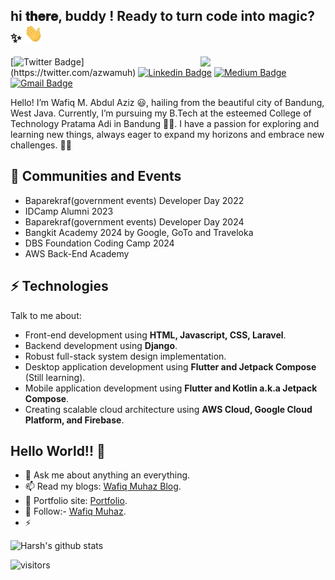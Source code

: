 <h2> hi 𝐭𝐡𝐞𝐫𝐞, buddy <programmer/>! Ready to turn code into magic? ✨ <img src="https://raw.githubusercontent.com/ABSphreak/ABSphreak/master/gifs/Hi.gif" width="30px"></h2>

<img align='right' src='https://user-images.githubusercontent.com/5713670/87202985-820dcb80-c2b6-11ea-9f56-7ec461c497c3.gif' width='200"'>

[![Twitter Badge](https://img.shields.io/badge/-@wafiqmuhaz-1ca0f1?style=flat-square&labelColor=1ca0f1&logo=twitter&logoColor=white&link=https://twitter.com/azwamuh_)](https://twitter.com/azwamuh) [![Linkedin Badge](https://img.shields.io/badge/-wafiqmuhaz-blue?style=flat-square&logo=Linkedin&logoColor=white&link=https://www.linkedin.com/in/wafiqmuhaz/)](https://www.linkedin.com/in/wafiqmuhaz/) [![Medium Badge](https://img.shields.io/badge/-@wafiqmuhaz-03a57a?style=flat-square&labelColor=000000&logo=Medium&link=https://medium.com/@wafiqmuhaz/)](https://medium.com/@wafiqmuhaz)
[![Gmail Badge](https://img.shields.io/badge/-wafiqmuhaz@gmail.com-c14438?style=flat-square&logo=Gmail&logoColor=white&link=mailto:wafiqmuhaz@gmail.com)](mailto:wafiqmuhaz@gmail.com)

Hello! I’m Wafiq M. Abdul Aziz 😃, hailing from the beautiful city of Bandung, West Java. Currently, I’m pursuing my B.Tech at the esteemed College of Technology Pratama Adi in Bandung 👨‍🎓. I have a passion for exploring and learning new things, always eager to expand my horizons and embrace new challenges. 👨‍💻
## 👯 Communities and Events
* Baparekraf(government events) Developer Day 2022
* IDCamp Alumni 2023
* Baparekraf(government events) Developer Day 2024
* Bangkit Academy 2024 by Google, GoTo and Traveloka
* DBS Foundation Coding Camp 2024
* AWS Back-End Academy
## ⚡ Technologies
Talk to me about:
- Front-end development using **HTML, Javascript, CSS, Laravel**.
- Backend development using **Django**.
- Robust full-stack system design implementation.
- Desktop application development using **Flutter and Jetpack Compose** (Still learning).
- Mobile application development using **Flutter and Kotlin a.k.a Jetpack Compose**.
- Creating scalable cloud architecture using **AWS Cloud, Google Cloud Platform, and Firebase**.
## Hello World!! 🤔
- 💬 Ask me about anything an everything.
- 📫 Read my blogs: [Wafiq Muhaz Blog](http://medium.com/@wafiqmuhaz/).
- 🎯 Portfolio site: [Portfolio](https://wafiqmuhaz.netlify.app/).
- 🔔 Follow:- [Wafiq Muhaz](https://www.tiktok.com/@az.wamuh_).
- ⚡

![Harsh's github stats](https://github-readme-stats.vercel.app/api?username=wafiqmuhaz&hide=[%22issues%22]&show_icons=true)

![visitors](https://visitor-badge.glitch.me/badge?page_id=wafiqmuhaz.wafiqmuhaz)

